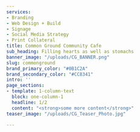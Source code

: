 ```yaml
---
services:
- Branding
- Web Design + Build
- Signage
- Social Media Strategy
- Print Collateral
title: Common Ground Community Cafe
sub_heading: Filling hearts as well as stomachs
banner_image: "/uploads/CG_BANNER.png"
slug: commonground
brand_primary_color: "#0B1C2A"
brand_secondary_color: "#CC8341"
intro: ''
page_sections:
- template: 1-column-text
  block: one-column-1
  headline: 1/2
  content: "<strong>some more content</strong>"
teaser_image: "/uploads/CG_Teaser_Photo.jpg"

---
```

